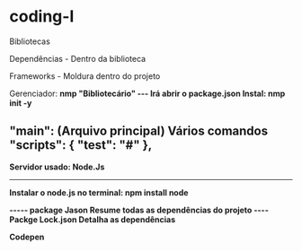 # coding-I
Bibliotecas 

Dependências - Dentro da biblioteca  

Frameworks - Moldura dentro do projeto

Gerenciador: <b>nmp<b> "Bibliotecário"
--- Irá abrir o package.json
Instal: nmp init -y

"main": (Arquivo principal)
Vários comandos
"scripts": {
    "test": "#"
  },
----
Servidor usado: Node.Js

----
Instalar o node.js no terminal:
npm install node

----- package Jason
Resume todas as dependências do projeto
---- Packge Lock.json
Detalha as dependências

Codepen
